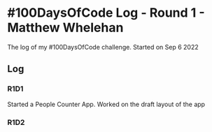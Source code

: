 # #100DaysOfCode Log - Round 1 - Matthew Whelehan

The log of my #100DaysOfCode challenge. Started on Sep 6 2022

## Log

### R1D1 
Started a People Counter App. Worked on the draft layout of the app

### R1D2
